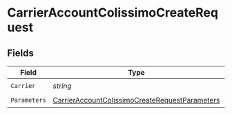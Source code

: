 # CarrierAccountColissimoCreateRequest


## Fields

| Field                                                                                                                       | Type                                                                                                                        | Required                                                                                                                    | Description                                                                                                                 | Example                                                                                                                     |
| --------------------------------------------------------------------------------------------------------------------------- | --------------------------------------------------------------------------------------------------------------------------- | --------------------------------------------------------------------------------------------------------------------------- | --------------------------------------------------------------------------------------------------------------------------- | --------------------------------------------------------------------------------------------------------------------------- |
| `Carrier`                                                                                                                   | *string*                                                                                                                    | :heavy_check_mark:                                                                                                          | N/A                                                                                                                         | colissimo                                                                                                                   |
| `Parameters`                                                                                                                | [CarrierAccountColissimoCreateRequestParameters](../../Models/Components/CarrierAccountColissimoCreateRequestParameters.md) | :heavy_check_mark:                                                                                                          | N/A                                                                                                                         |                                                                                                                             |